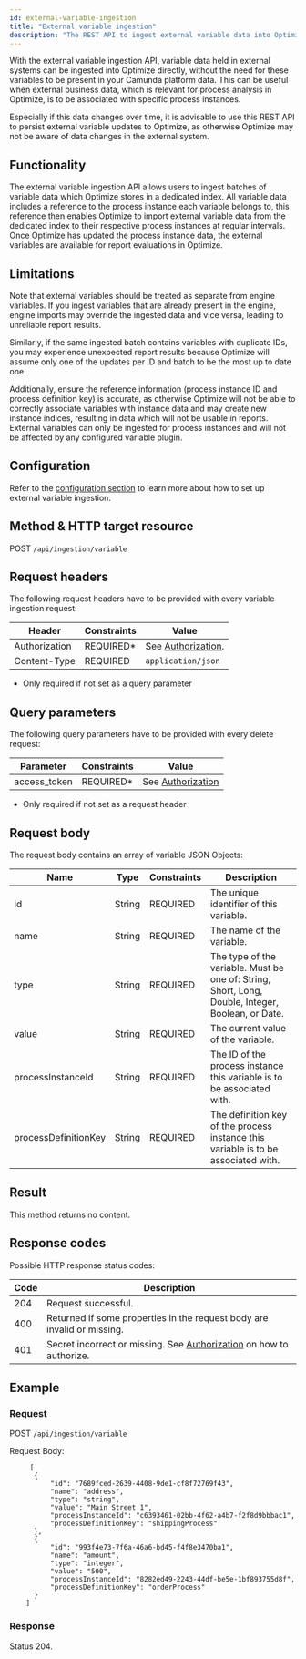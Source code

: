 ```yaml
---
id: external-variable-ingestion
title: "External variable ingestion"
description: "The REST API to ingest external variable data into Optimize."
---
```


With the external variable ingestion API, variable data held in external systems can be ingested into Optimize directly,
without the need for these variables to be present in your Camunda platform data. This can be useful when external
business data, which is relevant for process analysis in Optimize, is to be associated with specific process instances.

Especially if this data changes over time, it is advisable to use this REST API to persist external variable updates to Optimize, as otherwise Optimize may not be aware of data changes in the external system.

## Functionality

The external variable ingestion API allows users to ingest batches of variable data which Optimize stores in a dedicated
index. All variable data includes a reference to the process instance each variable belongs to, this reference then
enables Optimize to import external variable data from the dedicated index to their respective process instances at
regular intervals. Once Optimize has updated the process instance data, the external variables are available for report
evaluations in Optimize.

## Limitations

Note that external variables should be treated as separate from engine variables. If you ingest variables that are already present in the engine, engine imports may override the ingested data and vice versa, leading to unreliable report results.

Similarly, if the same ingested batch contains variables with duplicate IDs, you may experience unexpected report results because Optimize will assume only one of the updates per ID and batch to be the most up to date one.

Additionally, ensure the reference information (process instance ID and process definition key) is accurate, as otherwise Optimize will not be able to correctly associate variables with instance data and may create new instance indices, resulting in data which will not be usable in reports. External variables can only be ingested for process instances and will not be affected by any configured variable plugin.

## Configuration

Refer to
the [configuration section](../../self-managed/optimize-deployment/configuration/system-configuration.md) to learn more
about how to set up external variable ingestion.

## Method & HTTP target resource

POST `/api/ingestion/variable`

## Request headers

The following request headers have to be provided with every variable ingestion request:

| Header        | Constraints | Value                                               |
| ------------- | ----------- | --------------------------------------------------- |
| Authorization | REQUIRED\*  | See [Authorization](../optimize-api-authorization). |
| Content-Type  | REQUIRED    | `application/json`                                  |

- Only required if not set as a query parameter

## Query parameters

The following query parameters have to be provided with every delete request:

| Parameter    | Constraints | Value                                              |
| ------------ | ----------- | -------------------------------------------------- |
| access_token | REQUIRED\*  | See [Authorization](../optimize-api-authorization) |

- Only required if not set as a request header

## Request body

The request body contains an array of variable JSON Objects:

| Name                 | Type   | Constraints | Description                                                                                       |
| -------------------- | ------ | ----------- | ------------------------------------------------------------------------------------------------- |
| id                   | String | REQUIRED    | The unique identifier of this variable.                                                           |
| name                 | String | REQUIRED    | The name of the variable.                                                                         |
| type                 | String | REQUIRED    | The type of the variable. Must be one of: String, Short, Long, Double, Integer, Boolean, or Date. |
| value                | String | REQUIRED    | The current value of the variable.                                                                |
| processInstanceId    | String | REQUIRED    | The ID of the process instance this variable is to be associated with.                            |
| processDefinitionKey | String | REQUIRED    | The definition key of the process instance this variable is to be associated with.                |

## Result

This method returns no content.

## Response codes

Possible HTTP response status codes:

| Code | Description                                                                                          |
| ---- | ---------------------------------------------------------------------------------------------------- |
| 204  | Request successful.                                                                                  |
| 400  | Returned if some properties in the request body are invalid or missing.                              |
| 401  | Secret incorrect or missing. See [Authorization](../optimize-api-authorization) on how to authorize. |

## Example

### Request

POST `/api/ingestion/variable`

Request Body:

```
     [
      {
          "id": "7689fced-2639-4408-9de1-cf8f72769f43",
          "name": "address",
          "type": "string",
          "value": "Main Street 1",
          "processInstanceId": "c6393461-02bb-4f62-a4b7-f2f8d9bbbac1",
          "processDefinitionKey": "shippingProcess"
      },
      {
          "id": "993f4e73-7f6a-46a6-bd45-f4f8e3470ba1",
          "name": "amount",
          "type": "integer",
          "value": "500",
          "processInstanceId": "8282ed49-2243-44df-be5e-1bf893755d8f",
          "processDefinitionKey": "orderProcess"
      }
    ]
```

### Response

Status 204.

